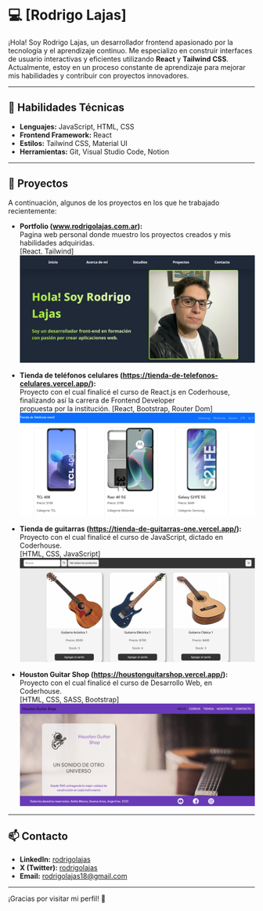# 💻 [Rodrigo Lajas]

¡Hola! Soy Rodrigo Lajas, un desarrollador frontend apasionado por la tecnología y el aprendizaje continuo. 
Me especializo en construir interfaces de usuario interactivas y eficientes utilizando **React** y **Tailwind CSS**. 
Actualmente, estoy en un proceso constante de aprendizaje para mejorar mis habilidades y contribuir con proyectos innovadores. 

---

## 🚀 Habilidades Técnicas

- **Lenguajes:** JavaScript, HTML, CSS
- **Frontend Framework:** React
- **Estilos:** Tailwind CSS, Material UI
- **Herramientas:** Git, Visual Studio Code, Notion

---

## 📂 Proyectos

A continuación, algunos de los proyectos en los que he trabajado recientemente:

- **Portfolio (www.rodrigolajas.com.ar):**  
  Pagina web personal donde muestro los proyectos creados y mis habilidades adquiridas.  
[React. Tailwind]
![Portfolio personal](https://github.com/Rodrigo-Lajas/Rodrigo-Lajas/blob/main/Portfolio.png)

- **Tienda de teléfonos celulares (https://tienda-de-telefonos-celulares.vercel.app/):**  
  Proyecto con el cual finalicé el curso de React.js en Coderhouse, finalizando así la carrera de Frontend Developer  
  propuesta por la institución.
[React, Bootstrap, Router Dom]
![Tienda de teléfonos celulares](https://github.com/Rodrigo-Lajas/Rodrigo-Lajas/blob/main/tiendaDeTelefonosCelulares.png)

- **Tienda de guitarras (https://tienda-de-guitarras-one.vercel.app/):**  
  Proyecto con el cual finalicé el curso de JavaScript, dictado en Coderhouse.  
  [HTML, CSS, JavaScript]
![Tienda de guitarras](https://github.com/Rodrigo-Lajas/Rodrigo-Lajas/blob/main/tiendaDeGuitarras.png)

- **Houston Guitar Shop (https://houstonguitarshop.vercel.app/):**  
  Proyecto con el cual finalicé el curso de Desarrollo Web, en Coderhouse.  
  [HTML, CSS, SASS, Bootstrap]
![Houston Guitar Shop](https://github.com/Rodrigo-Lajas/Rodrigo-Lajas/blob/main/houstonGuitarShop.png)

---

## 📫 Contacto

- **LinkedIn:** [rodrigolajas](http://linkedin.com/in/rodrigolajas_blank)
- **X (Twitter):** [rodrigolajas](https://x.com/rodrigolajas_blank)
- **Email:** [rodrigolajas18@gmail.com](mailto:rodrigolajas18@gmail.com_blank)

---

¡Gracias por visitar mi perfil! 🚀
